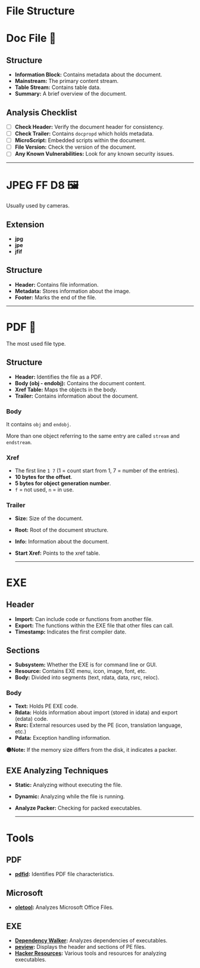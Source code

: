 # File Structure 
# Doc File 📄

## Structure

- **Information Block:** Contains metadata about the document.
- **Mainstream:** The primary content stream.
- **Table Stream:** Contains table data.
- **Summary:** A brief overview of the document.

## Analysis Checklist

- [ ]  **Check Header:** Verify the document header for consistency.
- [ ]  **Check Trailer:** Contains `docpropd` which holds metadata.
- [ ]  **MicroScript:** Embedded scripts within the document.
- [ ]  **File Version:** Check the version of the document.
- [ ]  **Any Known Vulnerabilities:** Look for any known security issues.

---

# JPEG FF D8 🖼

Usually used by cameras.

## Extension

- **jpg**
- **jpe**
- **jfif**

## Structure

- **Header:** Contains file information.
- **Metadata:** Stores information about the image.
- **Footer:** Marks the end of the file.

---

# PDF 📃

The most used file type.

## Structure

- **Header:** Identifies the file as a PDF.
- **Body (obj - endobj):** Contains the document content.
- **Xref Table:** Maps the objects in the body.
- **Trailer:** Contains information about the document.

### Body

It contains `obj` and `endobj`.

More than one object referring to the same entry are called `stream` and `endstream`.

### Xref

- The first line `1 7` (1 = count start from 1, 7 = number of the entries).
- **10 bytes for the offset**.
- **5 bytes for object generation number**.
- `f` = not used, `n` = in use.

### Trailer

- **Size:** Size of the document.
- **Root:** Root of the document structure.
- **Info:** Information about the document.
- **Start Xref:** Points to the xref table.
    
    ---
    

# EXE 

## Header

- **Import:** Can include code or functions from another file.
- **Export:** The functions within the EXE file that other files can call.
- **Timestamp:** Indicates the first compiler date.

## Sections

- **Subsystem:** Whether the EXE is for command line or GUI.
- **Resource:** Contains EXE menu, icon, image, font, etc.
- **Body:** Divided into segments (text, rdata, data, rsrc, reloc).

### Body

- **Text:** Holds PE EXE code.
- **Rdata:** Holds information about import (stored in idata) and export (edata) code.
- **Rsrc:** External resources used by the PE (icon, translation language, etc.)
- **Pdata:** Exception handling information.

**🟡Note:** If the memory size differs from the disk, it indicates a packer.

## EXE Analyzing Techniques

- **Static:** Analyzing without executing the file.
- **Dynamic:** Analyzing while the file is running.
- **Analyze Packer:** Checking for packed executables.
    
    ---
    

# Tools

## PDF

- **[pdfid](https://www.kali.org/tools/pdfid/):** Identifies PDF file characteristics.

## Microsoft

- **[oletool](https://github.com/decalage2/oletools):** Analyzes Microsoft Office Files.

## EXE

- **[Dependency Walker](https://dependencywalker.com/):** Analyzes dependencies of executables.
- **[peview](https://cybersectools.com/tools/peview):** Displays the header and sections of PE files.
- **[Hacker Resources](https://www.angusj.com/resourcehacker/):** Various tools and resources for analyzing executables.

